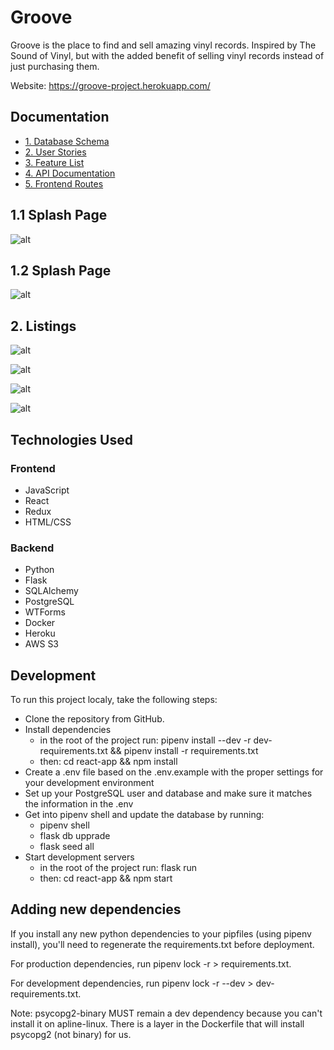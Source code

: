 # Groove

Groove is the place to find and sell amazing vinyl records. Inspired by The Sound of Vinyl, but with the added benefit of selling vinyl records instead of just purchasing them.

Website: https://groove-project.herokuapp.com/

## Documentation
  * [1. Database Schema](https://github.com/VladimirRadovanovic/groove-project/wiki/Database-Schema)
  * [2. User Stories](https://github.com/VladimirRadovanovic/groove-project/wiki/User-Stories)
  * [3. Feature List](https://github.com/VladimirRadovanovic/groove-project/wiki/Feature-List)
  * [4. API Documentation](https://github.com/VladimirRadovanovic/groove-project/wiki/API-Documentation)
  * [5. Frontend Routes](https://github.com/VladimirRadovanovic/groove-project/wiki/Frontend-Routes)

## 1.1 Splash Page
![alt](https://imgur.com/CwEuDnU.png)
## 1.2 Splash Page
![alt](https://imgur.com/RHCeP7M.png)
## 2. Listings
![alt](https://imgur.com/8jKQFVK.png)

![alt](https://imgur.com/IgqkIde.png)

![alt](https://imgur.com/3s41OFc.png)

![alt](https://imgur.com/TCpFj9p.png)

## Technologies Used

### Frontend
   * JavaScript
   * React
   * Redux
   * HTML/CSS
### Backend
   * Python
   * Flask
   * SQLAlchemy
   * PostgreSQL
   * WTForms
   * Docker
   * Heroku
   * AWS S3

## Development

To run this project localy, take the following steps:

   * Clone the repository from GitHub.
   * Install dependencies
     - in the root of the project run: pipenv install --dev -r dev-requirements.txt && pipenv install -r requirements.txt
     - then: cd react-app && npm install
   * Create a .env file based on the .env.example with the proper settings for your development environment
   * Set up your PostgreSQL user and database and make sure it matches the information in the .env
   * Get into pipenv shell and update the database by running:
     - pipenv shell
     - flask db upprade
     - flask seed all
   * Start development servers
     - in the root of the project run: flask run
     - then: cd react-app && npm start
      
## Adding new dependencies

If you install any new python dependencies to your pipfiles (using pipenv install), you'll need to regenerate the requirements.txt before deployment.

For production dependencies, run pipenv lock -r > requirements.txt.

For development dependencies, run pipenv lock -r --dev > dev-requirements.txt.

Note: psycopg2-binary MUST remain a dev dependency because you can't install it on apline-linux. There is a layer in the Dockerfile that will install psycopg2 (not binary) for us.

